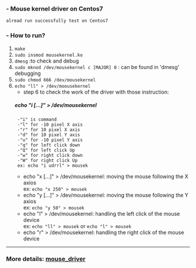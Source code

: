 ### - Mouse kernel driver on Centos7
	alread run successfully test on Centos7
### - How to run?

1. `make`
2. `sudo insmod mousekernel.ko`
3. `dmesg` 	:to check and debug
4. `sudo mknod /dev/mousekernel c [MAJOR] 0`	: can be found in 'dmesg' debugging
5. `sudo chmod 666 /dev/mousekernel`
6. `echo "ll" > /dev/moousekernel`
	- step 6 to check the work of the driver with those instruction:
	##### echo "i [...]" > /dev/mousekernel
		-"i" is command
		-"l" for -10 pixel X axis
		-"r" for 10 pixel X axis
		-"d" for 10 pixel Y axis
		-"u" for -10 pixel Y axis
		-"q" for left click down
		-"Q" for left click Up
		-"w" for right click down
		-"W" for right click Up
		ex: echo "i udrrl" > mousek
	* echo "x [...]" > /dev/mousekernel:	moving the mouse following the X axios<br/>
		ex: `echo "x 250" > mousek`
	* echo "y [...]" > /dev/mousekernel:	moving the mouse following the Y axios<br/>
		ex: `echo "y 50" > mousek`
	* echo "l" > /dev/mousekernel:	handling the left click of the mouse device<br/>
		ex: `echo "ll" > mousek` or `echo "l" > mousek`
	* echo "r" > /dev/mousekernel:	handling the right click of the mouse device<br/>
	
***
### More details: [mouse_driver](https://github.com/kushsharma/mouse-driver)
